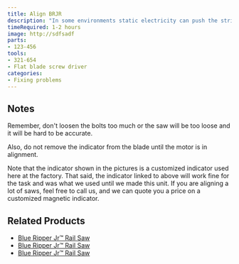```yaml
---
title: Align BRJR
description: "In some environments static electricity can push the string away from the rail, so it is critical that you wrap around and have string on both sides of a single rail bar and check the difference in the gap: if both sides show the same amount of gap, no matter how much that gap actually is, the rail is straight."
timeRequired: 1-2 hours
image: http://sdfsadf
parts:
- 123-456
tools:
- 321-654
- Flat blade screw driver
categories:
- Fixing problems
---
```



## Notes
Remember, don't loosen the bolts too much or the saw will be too loose and it will be hard to be accurate.

Also, do not remove the indicator from the blade until the motor is in alignment.

Note that the indicator shown in the pictures is a customized indicator used here at the factory. That said, the indicator linked to above will work fine for the task and was what we used until we made this unit. If you are aligning a lot of saws, feel free to call us, and we can quote you a price on a customized magnetic indicator.


## Related Products

* [Blue Ripper Jr™ Rail Saw](#)
* [Blue Ripper Jr™ Rail Saw](#)
* [Blue Ripper Jr™ Rail Saw](#)
